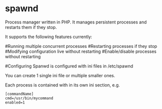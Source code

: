 spawnd
=========

Process manager written in PHP. It manages persistent processes and restarts them if they stop.

It supports the following features currently:

#Running multiple concurrent processes
#Restarting processes if they stop
#Modifying configuration live without restarting
#Enable/disable processes without restarting

#Configuring
Spanwd is configured with ini files in /etc/spawnd

You can create 1 single ini file or multiple smaller ones.

Each process is contained with in its own ini section, e.g.

    [commandName]
    cmd=/usr/bin/mycommand
    enabled=1
